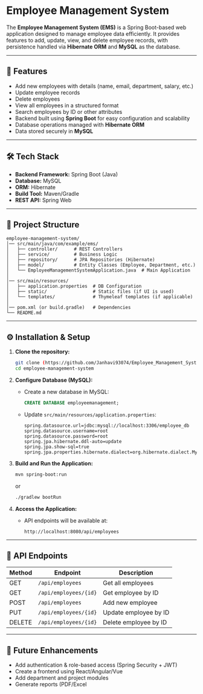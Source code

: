 # Employee Management System

The **Employee Management System (EMS)** is a Spring Boot-based web application designed to manage employee data efficiently. It provides features to add, update, view, and delete employee records, with persistence handled via **Hibernate ORM** and **MySQL** as the database.

---

## 🚀 Features

* Add new employees with details (name, email, department, salary, etc.)
* Update employee records
* Delete employees
* View all employees in a structured format
* Search employees by ID or other attributes
* Backend built using **Spring Boot** for easy configuration and scalability
* Database operations managed with **Hibernate ORM**
* Data stored securely in **MySQL**

---

## 🛠️ Tech Stack

* **Backend Framework:** Spring Boot (Java)
* **Database:** MySQL
* **ORM:** Hibernate
* **Build Tool:** Maven/Gradle
* **REST API:** Spring Web

---

## 📂 Project Structure

```
employee-management-system/
│── src/main/java/com/example/ems/
│   ├── controller/      # REST Controllers  
│   ├── service/         # Business Logic  
│   ├── repository/      # JPA Repositories (Hibernate)  
│   ├── model/           # Entity Classes (Employee, Department, etc.)  
│   └── EmployeeManagementSystemApplication.java  # Main Application  
│
│── src/main/resources/
│   ├── application.properties  # DB Configuration  
│   ├── static/                 # Static files (if UI is used)  
│   └── templates/              # Thymeleaf templates (if applicable)  
│
│── pom.xml (or build.gradle)   # Dependencies  
└── README.md  
```

---

## ⚙️ Installation & Setup

1. **Clone the repository:**

   ```bash
   git clone (https://github.com/Janhavi93074/Employee_Management_System.git)
   cd employee-management-system
   ```

2. **Configure Database (MySQL):**

   * Create a new database in MySQL:

     ```sql
     CREATE DATABASE employeemanagement;
     ```
   * Update `src/main/resources/application.properties`:

     ```properties
     spring.datasource.url=jdbc:mysql://localhost:3306/employee_db
     spring.datasource.username=root
     spring.datasource.password=root
     spring.jpa.hibernate.ddl-auto=update
     spring.jpa.show-sql=true
     spring.jpa.properties.hibernate.dialect=org.hibernate.dialect.MySQL8Dialect
     ```

3. **Build and Run the Application:**

   ```bash
   mvn spring-boot:run
   ```

   or

   ```bash
   ./gradlew bootRun
   ```

4. **Access the Application:**

   * API endpoints will be available at:

     ```
     http://localhost:8080/api/employees
     ```

---

## 📌 API Endpoints

| Method | Endpoint              | Description           |
| ------ | --------------------- | --------------------- |
| GET    | `/api/employees`      | Get all employees     |
| GET    | `/api/employees/{id}` | Get employee by ID    |
| POST   | `/api/employees`      | Add new employee      |
| PUT    | `/api/employees/{id}` | Update employee by ID |
| DELETE | `/api/employees/{id}` | Delete employee by ID |

---

## 🔮 Future Enhancements

* Add authentication & role-based access (Spring Security + JWT)
* Create a frontend using React/Angular/Vue
* Add department and project modules
* Generate reports (PDF/Excel 

